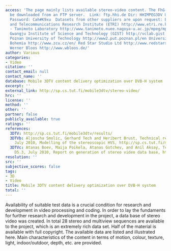 ```yaml
---
access: 'The page mainly lists available stereo-video content. The FhG-HHI data can
  be downloaded from an FTP server.  Link: ftp.hhi.de Dir: HHIMPEG3DV User: mpeg3dv
  Password: Cah#K9xu  Datasets from other suppliers are upon request: Electronics
  and Telecommunications Research Institute (ETRI) http://www.etri.re.kr/ Nagoya University
  - Tanimoto Laboratory http://www.tanimoto.nuee.nagoya-u.ac.jp/mpeg/mpeg_ftv.html
  Gwangju Institute of Science and Technology (GIST) http://vclab.gist.ac.kr/index.html
  Poznan University of Technology http://www2.put.poznan.pl/en University of West
  Bohemia http://www.zcu.cz/en/ Red Star Studio Ltd http://www.redstarstudio.co.uk/
  Werner Bloos http://www.wbloos.de/'
author: Various
categories:
- Video
citation: ''
contact_email: null
contact_name: ''
database: Mobile 3DTV content delivery optimization over DVB-H system
excerpt: ''
external_link: http://sp.cs.tut.fi/mobile3dtv/stereo-video/
hrc: ''
license: ''
method: ''
other: ''
partner: false
publicly_available: true
ratings: ''
references:
  3DTV: http://sp.cs.tut.fi/mobile3dtv/results/
  3DTVb: Aljoscha Smolic, Gerhard Tech and Heribert Brust, Technical report D2.1,
    July 2010, Modelling of the stereoscopic HVS, http://sp.cs.tut.fi/mobile3dtv/results/tech/D5.3_Mobile3DTV_v2.0.pdf
  3DTVc: Atanas Boev, Maija Poikela, Atanas Gotchev, and Anil Aksay, Technical report
    D5.3, July 2010, Report on generation of stereo video data base, http://sp.cs.tut.fi/mobile3dtv/results/tech/D2.1_Mobile3DTV_v3.0.pdf
resolution: ''
src: ''
subjective_scores: false
tags:
- 3D
- Video
title: Mobile 3DTV content delivery optimization over DVB-H system
total: ''
---
```


Availability of suitable test data is a crucial condition for research and development in video processing and coding. In order to lay the fundaments for further research and development in the project, a data base of stereo video was created. In total 28 stereo and multiview sequences are available to the project, which is an extremely rich data set. Half of the material is available with full copyright. The available data are listed and illustrated here. Main characteristics of the content in terms of motion, colour, texture, light, indoor/outdoor, depth, etc. are provided.